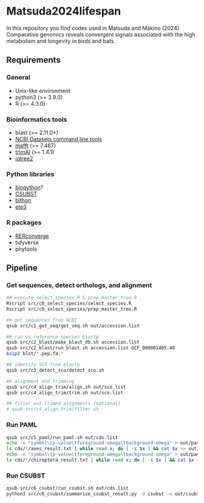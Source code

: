 
# Matsuda2024lifespan

In this repository you find codes used in Matsuda and Makino (2024) Comparative genomics reveals convergent signals associated with the high metabolism and longevity in birds and bats.

## Requirements

### General

- Unix-like environment
- python3 (>= 3.9.0)
- R (>= 4.3.0)

### Bioinformatics tools

- blast (>= 2.11.0+)
- [NCBI Datasets command line tools](https://www.ncbi.nlm.nih.gov/datasets/docs/v2/download-and-install/)
- [mafft](https://mafft.cbrc.jp/alignment/software/) (>= 7.487)
- [trimAl](http://trimal.cgenomics.org/) (>= 1.4.1)
- [iqtree2](http://www.iqtree.org/)

### Python libraries

- [biopython](https://biopython.org/)?
- [CSUBST](https://github.com/kfuku52/csubst)
- [bithon](https://github.com/ymat2/bithon)
- [ete3](https://github.com/etetoolkit/ete)

### R packages

- [RERconverge](https://github.com/nclark-lab/RERconverge)
- tidyverse
- phytools


## Pipeline

### Get sequences, detect orthologs, and alignment

```sh
## execute select_species.R & prep_master_tree.R
Rscript src/c0_select_species/select_species.R
Rscript src/c0_select_species/prep_master_tree.R

## get sequences from NCBI
qsub src/c1_get_seq/get_seq.sh out/accession.list

## run vs_reference_species blastp
qsub src/c2_blast/make_blast_db.sh accession.list
qsub src/c2_blast/run_blast.sh accession.list GCF_000001405.40
bzip2 blst/*.pep.fa.*

## identify SCO from blastp
qsub src/c3_detect_sco/detect_sco.sh

## alignment and trimming
qsub src/c4_align_trim/align.sh out/sco.list
qsub src/c4_align_trim/trim.sh out/sco.list

## filter out trimed alignments (optional)
# qsub src/c4_align_trim/filter.sh
```

### Run PAML

```sh
qsub src/c5_paml/run_paml.sh out/cds.list
echo -e "symbol\tp-value\tforeground-omega\tbackground-omega" > out/paml_aves_result.tsv
ls cds/*/aves_result.txt | while read x; do [ -s $x ] && cat $x >> out/paml_aves_result.tsv; done
echo -e "symbol\tp-value\tforeground-omega\tbackground-omega" > out/paml_chiroptera_result.tsv
ls cds/*/chiroptera_result.txt | while read x; do [ -s $x ] && cat $x >> out/paml_chiroptera_result.tsv; done
```

### Run CSUBST

```sh
qsub src/c6_csubst/run_csubst.sh out/cds.list
python3 src/c6_csubst/summarize_csubst_result.py -d csubst -o out/csubst_result.tsv
```

